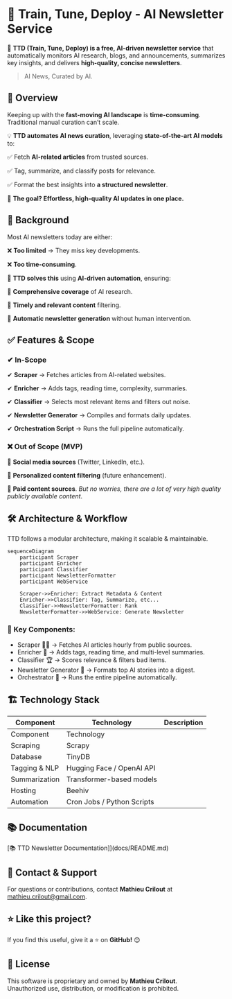 # 📢 Train, Tune, Deploy - AI Newsletter Service

🚀 **TTD (Train, Tune, Deploy) is a free, AI-driven newsletter service** that automatically monitors AI research, blogs, and announcements, summarizes key insights, and delivers **high-quality, concise newsletters**.

> AI News, Curated by AI.

## 📌 Overview

Keeping up with the **fast-moving AI landscape** is **time-consuming**. Traditional manual curation can’t scale.

💡 **TTD automates AI news curation**, leveraging **state-of-the-art AI models** to:

✅ Fetch **AI-related articles** from trusted sources.

✅ Tag, summarize, and classify posts for relevance.

✅ Format the best insights into **a structured newsletter**.

🔎 **The goal? Effortless, high-quality AI updates in one place.**

## 📜 Background

Most AI newsletters today are either:

❌ **Too limited** → They miss key developments.

❌ **Too time-consuming**.

🧠 **TTD solves this** using **AI-driven automation**, ensuring:

🔹 **Comprehensive coverage** of AI research.

🔹 **Timely and relevant content** filtering.

🔹 **Automatic newsletter generation** without human intervention.

## ✅ Features & Scope

### ✔ In-Scope

✔ **Scraper** → Fetches articles from AI-related websites.

✔ **Enricher** → Adds tags, reading time, complexity, summaries.

✔ **Classifier** → Selects most relevant items and filters out noise.

✔ **Newsletter Generator** → Compiles and formats daily updates.

✔ **Orchestration Script** → Runs the full pipeline automatically.

### ❌ Out of Scope (MVP)

🚫 **Social media sources** (Twitter, LinkedIn, etc.).

🚫 **Personalized content filtering** (future enhancement).

🚫 **Paid content sources**. *But no worries, there are a lot of very high quality publicly available content*.

## 🛠 Architecture & Workflow

TTD follows a modular architecture, making it scalable & maintainable.

```mermaid
sequenceDiagram
    participant Scraper
    participant Enricher
    participant Classifier
    participant NewsletterFormatter
    participant WebService

    Scraper->>Enricher: Extract Metadata & Content
    Enricher->>Classifier: Tag, Summarize, etc...
    Classifier->>NewsletterFormatter: Rank
    NewsletterFormatter->>WebService: Generate Newsletter
```

### 📌 Key Components:

- Scraper 🕵️‍♂️ → Fetches AI articles hourly from public sources.
- Enricher 🤖 → Adds tags, reading time, and multi-level summaries.
- Classifier 🏆 → Scores relevance & filters bad items.
- Newsletter Generator 📝 → Formats top AI stories into a digest.
- Orchestrator 🔄 → Runs the entire pipeline automatically.

## 🏗 Technology Stack

| Component | Technology | Description |
| --- | --- | --- |
| Component           | Technology                   |
| Scraping            | Scrapy                       |
| Database            | TinyDB                       |
| Tagging & NLP       | Hugging Face / OpenAI API    |
| Summarization       | Transformer-based models     |
| Hosting             | Beehiv                       |
| Automation          | Cron Jobs / Python Scripts   |

## 📚 Documentation

[📚 TTD Newsletter Documentation]](docs/README.md)

## 📧 Contact & Support

For questions or contributions, contact **Mathieu Crilout** at <mathieu.crilout@gmail.com>.

## ⭐ Like this project?

If you find this useful, give it a ⭐ on **GitHub!** 😊

## 📜 License
This software is proprietary and owned by **Mathieu Crilout**.  
Unauthorized use, distribution, or modification is prohibited.  